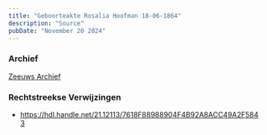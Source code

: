 ```yaml
---
title: "Geboorteakte Rosalia Hoofman 18-06-1864"
description: "Source"
pubDate: "November 20 2024"
---
```


### Archief
[Zeeuws Archief](https://www.zeeuwsarchief.nl/)

### Rechtstreekse Verwijzingen
- https://hdl.handle.net/21.12113/7618F88988904F4B92A8ACC49A2F5843